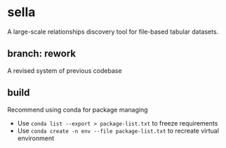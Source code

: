 # sella
A large-scale relationships discovery tool for file-based tabular datasets.  

## branch: rework
A revised system of previous codebase

## build
Recommend using conda for package managing
* Use `conda list --export > package-list.txt` to freeze requirements
* Use `conda create -n env --file package-list.txt` to recreate virtual environment